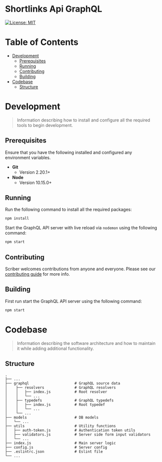 # Shortlinks Api GraphQL
[![License: MIT](https://img.shields.io/badge/License-MIT-yellow.svg)](/LICENSE.md)

# Table of Contents
* [Development](#development)
    * [Prerequisites](#Prerequisites)
    * [Running](#running)
    * [Contributing](#contributing)
    * [Building](#building)
* [Codebase](#codebase)
    * [Structure](#structure)

# Development
> Information describing how to install and configure all the required tools to begin development.

## Prerequisites
Ensure that you have the following installed and configured any environment variables.

- **Git**
    - Version 2.20.1+
- **Node**
    - Version 10.15.0+

## Running
Run the following command to install all the required packages:
```bash
npm install
```

Start the GraphQL API server with live reload via `nodemon` using the following command:
```bash
npm start
```

## Contributing
Scriber welcomes contributions from anyone and everyone. Please see our [contributing guide](/CONTRIBUTING.md) for more info.

## Building
First run start the GraphQL API server using the following command:
```bash
npm start
```

# Codebase
> Information describing the software architecture and how to maintain it while adding additional functionality.

## Structure
    .
    ├── ...
    ├── graphql                     # GraphQL source data
    │    ├── resolvers              # GraphQL resolvers
    │    │   ├── index.js           # Root resolver
    │    │   └── ...
    │    ├── typedefs               # GraphQL typedefs
    │    │   ├── index.js           # Root typedef
    │    │   └── ...
    │    └── ...
    ├── models                      # DB models
    │   └── ...
    ├── utils                       # Utility functions
    │   ├── auth-token.js           # Authentication token utils
    │   ├── validators.js           # Server side form input validators
    │   └── ...
    ├── index.js                    # Main server logic
    ├── config.js                   # Server config
    ├── .eslintrc.json              # Eslint file
    └── ...
